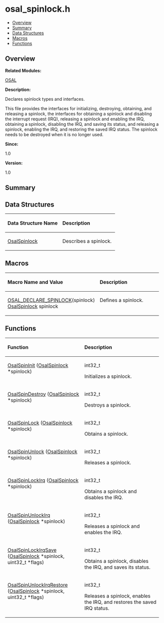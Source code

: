 # osal\_spinlock.h<a name="EN-US_TOPIC_0000001054879508"></a>

-   [Overview](#section835764281165628)
-   [Summary](#section641614913165628)
-   [Data Structures](#nested-classes)
-   [Macros](#define-members)
-   [Functions](#func-members)

## **Overview**<a name="section835764281165628"></a>

**Related Modules:**

[OSAL](osal.md)

**Description:**

Declares spinlock types and interfaces. 

This file provides the interfaces for initializing, destroying, obtaining, and releasing a spinlock, the interfaces for obtaining a spinlock and disabling the interrupt request \(IRQ\), releasing a spinlock and enabling the IRQ, obtaining a spinlock, disabling the IRQ, and saving its status, and releasing a spinlock, enabling the IRQ, and restoring the saved IRQ status. The spinlock needs to be destroyed when it is no longer used.

**Since:**

1.0

**Version:**

1.0

## **Summary**<a name="section641614913165628"></a>

## Data Structures<a name="nested-classes"></a>

<a name="table281767139165628"></a>
<table><thead align="left"><tr id="row1621766097165628"><th class="cellrowborder" valign="top" width="50%" id="mcps1.1.3.1.1"><p id="p1826705641165628"><a name="p1826705641165628"></a><a name="p1826705641165628"></a>Data Structure Name</p>
</th>
<th class="cellrowborder" valign="top" width="50%" id="mcps1.1.3.1.2"><p id="p1238029823165628"><a name="p1238029823165628"></a><a name="p1238029823165628"></a>Description</p>
</th>
</tr>
</thead>
<tbody><tr id="row891199077165628"><td class="cellrowborder" valign="top" width="50%" headers="mcps1.1.3.1.1 "><p id="p1346704501165628"><a name="p1346704501165628"></a><a name="p1346704501165628"></a><a href="osalspinlock.md">OsalSpinlock</a></p>
</td>
<td class="cellrowborder" valign="top" width="50%" headers="mcps1.1.3.1.2 "><p id="p1185180481165628"><a name="p1185180481165628"></a><a name="p1185180481165628"></a>Describes a spinlock. </p>
</td>
</tr>
</tbody>
</table>

## Macros<a name="define-members"></a>

<a name="table1484619299165628"></a>
<table><thead align="left"><tr id="row419129824165628"><th class="cellrowborder" valign="top" width="50%" id="mcps1.1.3.1.1"><p id="p2082550780165628"><a name="p2082550780165628"></a><a name="p2082550780165628"></a>Macro Name and Value</p>
</th>
<th class="cellrowborder" valign="top" width="50%" id="mcps1.1.3.1.2"><p id="p2069273501165628"><a name="p2069273501165628"></a><a name="p2069273501165628"></a>Description</p>
</th>
</tr>
</thead>
<tbody><tr id="row1938050965165628"><td class="cellrowborder" valign="top" width="50%" headers="mcps1.1.3.1.1 "><p id="p1567868274165628"><a name="p1567868274165628"></a><a name="p1567868274165628"></a><a href="osal.md#gad624af1547135d60073f38b7f31ad826">OSAL_DECLARE_SPINLOCK</a>(spinlock)   <a href="osalspinlock.md">OsalSpinlock</a> spinlock</p>
</td>
<td class="cellrowborder" valign="top" width="50%" headers="mcps1.1.3.1.2 "><p id="p1112794201165628"><a name="p1112794201165628"></a><a name="p1112794201165628"></a>Defines a spinlock. </p>
</td>
</tr>
</tbody>
</table>

## Functions<a name="func-members"></a>

<a name="table1532378473165628"></a>
<table><thead align="left"><tr id="row516720234165628"><th class="cellrowborder" valign="top" width="50%" id="mcps1.1.3.1.1"><p id="p1548489285165628"><a name="p1548489285165628"></a><a name="p1548489285165628"></a>Function</p>
</th>
<th class="cellrowborder" valign="top" width="50%" id="mcps1.1.3.1.2"><p id="p460583261165628"><a name="p460583261165628"></a><a name="p460583261165628"></a>Description</p>
</th>
</tr>
</thead>
<tbody><tr id="row1952705272165628"><td class="cellrowborder" valign="top" width="50%" headers="mcps1.1.3.1.1 "><p id="p1595068169165628"><a name="p1595068169165628"></a><a name="p1595068169165628"></a><a href="osal.md#gae36a2d6e4e0191273c9f86a918befb5c">OsalSpinInit</a> (<a href="osalspinlock.md">OsalSpinlock</a> *spinlock)</p>
</td>
<td class="cellrowborder" valign="top" width="50%" headers="mcps1.1.3.1.2 "><p id="p1906539093165628"><a name="p1906539093165628"></a><a name="p1906539093165628"></a>int32_t </p>
<p id="p684678485165628"><a name="p684678485165628"></a><a name="p684678485165628"></a>Initializes a spinlock. </p>
</td>
</tr>
<tr id="row1784406108165628"><td class="cellrowborder" valign="top" width="50%" headers="mcps1.1.3.1.1 "><p id="p1861499502165628"><a name="p1861499502165628"></a><a name="p1861499502165628"></a><a href="osal.md#gacd3824f292ddef395bd1a4a7b5546470">OsalSpinDestroy</a> (<a href="osalspinlock.md">OsalSpinlock</a> *spinlock)</p>
</td>
<td class="cellrowborder" valign="top" width="50%" headers="mcps1.1.3.1.2 "><p id="p1846286462165628"><a name="p1846286462165628"></a><a name="p1846286462165628"></a>int32_t </p>
<p id="p2017935940165628"><a name="p2017935940165628"></a><a name="p2017935940165628"></a>Destroys a spinlock. </p>
</td>
</tr>
<tr id="row54311918165628"><td class="cellrowborder" valign="top" width="50%" headers="mcps1.1.3.1.1 "><p id="p442357527165628"><a name="p442357527165628"></a><a name="p442357527165628"></a><a href="osal.md#gae1c4b9ac8ea2a4820d73c20ae017dbd7">OsalSpinLock</a> (<a href="osalspinlock.md">OsalSpinlock</a> *spinlock)</p>
</td>
<td class="cellrowborder" valign="top" width="50%" headers="mcps1.1.3.1.2 "><p id="p1375683196165628"><a name="p1375683196165628"></a><a name="p1375683196165628"></a>int32_t </p>
<p id="p1332424968165628"><a name="p1332424968165628"></a><a name="p1332424968165628"></a>Obtains a spinlock. </p>
</td>
</tr>
<tr id="row1554548189165628"><td class="cellrowborder" valign="top" width="50%" headers="mcps1.1.3.1.1 "><p id="p1158892717165628"><a name="p1158892717165628"></a><a name="p1158892717165628"></a><a href="osal.md#gada1f1826b19dc900af370a2bcd9681b9">OsalSpinUnlock</a> (<a href="osalspinlock.md">OsalSpinlock</a> *spinlock)</p>
</td>
<td class="cellrowborder" valign="top" width="50%" headers="mcps1.1.3.1.2 "><p id="p338823225165628"><a name="p338823225165628"></a><a name="p338823225165628"></a>int32_t </p>
<p id="p701728301165628"><a name="p701728301165628"></a><a name="p701728301165628"></a>Releases a spinlock. </p>
</td>
</tr>
<tr id="row2090372179165628"><td class="cellrowborder" valign="top" width="50%" headers="mcps1.1.3.1.1 "><p id="p1041387969165628"><a name="p1041387969165628"></a><a name="p1041387969165628"></a><a href="osal.md#ga7d409ec573a06078112a8ffae14afce5">OsalSpinLockIrq</a> (<a href="osalspinlock.md">OsalSpinlock</a> *spinlock)</p>
</td>
<td class="cellrowborder" valign="top" width="50%" headers="mcps1.1.3.1.2 "><p id="p255628736165628"><a name="p255628736165628"></a><a name="p255628736165628"></a>int32_t </p>
<p id="p590443602165628"><a name="p590443602165628"></a><a name="p590443602165628"></a>Obtains a spinlock and disables the IRQ. </p>
</td>
</tr>
<tr id="row1107622242165628"><td class="cellrowborder" valign="top" width="50%" headers="mcps1.1.3.1.1 "><p id="p1314952154165628"><a name="p1314952154165628"></a><a name="p1314952154165628"></a><a href="osal.md#ga7d7848d572fbda413b3b5770e95a234e">OsalSpinUnlockIrq</a> (<a href="osalspinlock.md">OsalSpinlock</a> *spinlock)</p>
</td>
<td class="cellrowborder" valign="top" width="50%" headers="mcps1.1.3.1.2 "><p id="p1174127500165628"><a name="p1174127500165628"></a><a name="p1174127500165628"></a>int32_t </p>
<p id="p1652128036165628"><a name="p1652128036165628"></a><a name="p1652128036165628"></a>Releases a spinlock and enables the IRQ. </p>
</td>
</tr>
<tr id="row1158341083165628"><td class="cellrowborder" valign="top" width="50%" headers="mcps1.1.3.1.1 "><p id="p300161311165628"><a name="p300161311165628"></a><a name="p300161311165628"></a><a href="osal.md#gab711d8d56055e78dd85f84bc530a4d3f">OsalSpinLockIrqSave</a> (<a href="osalspinlock.md">OsalSpinlock</a> *spinlock, uint32_t *flags)</p>
</td>
<td class="cellrowborder" valign="top" width="50%" headers="mcps1.1.3.1.2 "><p id="p1923094343165628"><a name="p1923094343165628"></a><a name="p1923094343165628"></a>int32_t </p>
<p id="p1599979281165628"><a name="p1599979281165628"></a><a name="p1599979281165628"></a>Obtains a spinlock, disables the IRQ, and saves its status. </p>
</td>
</tr>
<tr id="row474118604165628"><td class="cellrowborder" valign="top" width="50%" headers="mcps1.1.3.1.1 "><p id="p1629533597165628"><a name="p1629533597165628"></a><a name="p1629533597165628"></a><a href="osal.md#ga3be4dbde6c9ae740b012e49ab90e7a8a">OsalSpinUnlockIrqRestore</a> (<a href="osalspinlock.md">OsalSpinlock</a> *spinlock, uint32_t *flags)</p>
</td>
<td class="cellrowborder" valign="top" width="50%" headers="mcps1.1.3.1.2 "><p id="p1845132604165628"><a name="p1845132604165628"></a><a name="p1845132604165628"></a>int32_t </p>
<p id="p1106089909165628"><a name="p1106089909165628"></a><a name="p1106089909165628"></a>Releases a spinlock, enables the IRQ, and restores the saved IRQ status. </p>
</td>
</tr>
</tbody>
</table>

